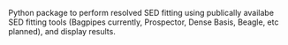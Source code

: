 Python package to perform resolved SED fitting using publically availabe SED fitting tools (Bagpipes currently, Prospector, Dense Basis, Beagle, etc planned), and display results. 

